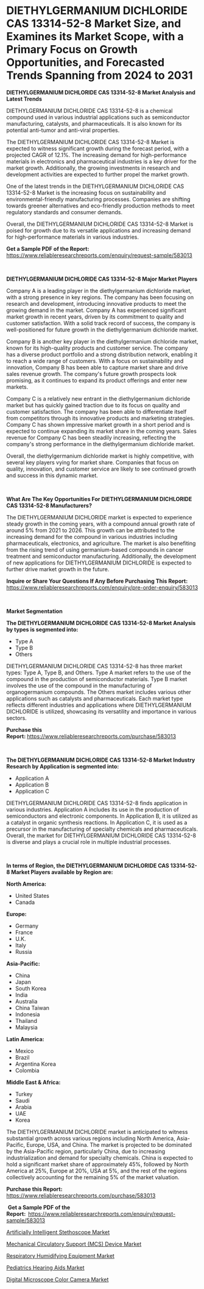 <p><h1>DIETHYLGERMANIUM DICHLORIDE CAS 13314-52-8 Market Size, and Examines its Market Scope, with a Primary Focus on Growth Opportunities, and Forecasted Trends Spanning from 2024 to 2031</h1></p><p><strong>DIETHYLGERMANIUM DICHLORIDE CAS 13314-52-8 Market Analysis and Latest Trends</strong></p>
<p><p>DIETHYLGERMANIUM DICHLORIDE CAS 13314-52-8 is a chemical compound used in various industrial applications such as semiconductor manufacturing, catalysts, and pharmaceuticals. It is also known for its potential anti-tumor and anti-viral properties.</p><p>The DIETHYLGERMANIUM DICHLORIDE CAS 13314-52-8 Market is expected to witness significant growth during the forecast period, with a projected CAGR of 12.1%. The increasing demand for high-performance materials in electronics and pharmaceutical industries is a key driver for the market growth. Additionally, the growing investments in research and development activities are expected to further propel the market growth.</p><p>One of the latest trends in the DIETHYLGERMANIUM DICHLORIDE CAS 13314-52-8 Market is the increasing focus on sustainability and environmental-friendly manufacturing processes. Companies are shifting towards greener alternatives and eco-friendly production methods to meet regulatory standards and consumer demands.</p><p>Overall, the DIETHYLGERMANIUM DICHLORIDE CAS 13314-52-8 Market is poised for growth due to its versatile applications and increasing demand for high-performance materials in various industries.</p></p>
<p><strong>Get a Sample PDF of the Report:&nbsp;</strong> <a href="https://www.reliableresearchreports.com/enquiry/request-sample/583013">https://www.reliableresearchreports.com/enquiry/request-sample/583013</a></p>
<p>&nbsp;</p>
<p><strong>DIETHYLGERMANIUM DICHLORIDE CAS 13314-52-8 Major Market Players</strong></p>
<p><p>Company A is a leading player in the diethylgermanium dichloride market, with a strong presence in key regions. The company has been focusing on research and development, introducing innovative products to meet the growing demand in the market. Company A has experienced significant market growth in recent years, driven by its commitment to quality and customer satisfaction. With a solid track record of success, the company is well-positioned for future growth in the diethylgermanium dichloride market.</p><p>Company B is another key player in the diethylgermanium dichloride market, known for its high-quality products and customer service. The company has a diverse product portfolio and a strong distribution network, enabling it to reach a wide range of customers. With a focus on sustainability and innovation, Company B has been able to capture market share and drive sales revenue growth. The company's future growth prospects look promising, as it continues to expand its product offerings and enter new markets.</p><p>Company C is a relatively new entrant in the diethylgermanium dichloride market but has quickly gained traction due to its focus on quality and customer satisfaction. The company has been able to differentiate itself from competitors through its innovative products and marketing strategies. Company C has shown impressive market growth in a short period and is expected to continue expanding its market share in the coming years. Sales revenue for Company C has been steadily increasing, reflecting the company's strong performance in the diethylgermanium dichloride market.</p><p>Overall, the diethylgermanium dichloride market is highly competitive, with several key players vying for market share. Companies that focus on quality, innovation, and customer service are likely to see continued growth and success in this dynamic market.</p></p>
<p>&nbsp;</p>
<p><strong>What Are The Key Opportunities For DIETHYLGERMANIUM DICHLORIDE CAS 13314-52-8 Manufacturers?</strong></p>
<p><p>The DIETHYLGERMANIUM DICHLORIDE market is expected to experience steady growth in the coming years, with a compound annual growth rate of around 5% from 2021 to 2026. This growth can be attributed to the increasing demand for the compound in various industries including pharmaceuticals, electronics, and agriculture. The market is also benefiting from the rising trend of using germanium-based compounds in cancer treatment and semiconductor manufacturing. Additionally, the development of new applications for DIETHYLGERMANIUM DICHLORIDE is expected to further drive market growth in the future.</p></p>
<p><strong>Inquire or Share Your Questions If Any Before Purchasing This Report:</strong> <a href="https://www.reliableresearchreports.com/enquiry/pre-order-enquiry/583013">https://www.reliableresearchreports.com/enquiry/pre-order-enquiry/583013</a></p>
<p>&nbsp;</p>
<p><strong>Market Segmentation</strong></p>
<p><strong>The DIETHYLGERMANIUM DICHLORIDE CAS 13314-52-8 Market Analysis by types is segmented into:</strong></p>
<p><ul><li>Type A</li><li>Type B</li><li>Others</li></ul></p>
<p><p>DIETHYLGERMANIUM DICHLORIDE CAS 13314-52-8 has three market types: Type A, Type B, and Others. Type A market refers to the use of the compound in the production of semiconductor materials. Type B market involves the use of the compound in the manufacturing of organogermanium compounds. The Others market includes various other applications such as catalysts and pharmaceuticals. Each market type reflects different industries and applications where DIETHYLGERMANIUM DICHLORIDE is utilized, showcasing its versatility and importance in various sectors.</p></p>
<p><strong>Purchase this Report:&nbsp;</strong><a href="https://www.reliableresearchreports.com/purchase/583013">https://www.reliableresearchreports.com/purchase/583013</a></p>
<p>&nbsp;</p>
<p><strong>The DIETHYLGERMANIUM DICHLORIDE CAS 13314-52-8 Market Industry Research by Application is segmented into:</strong></p>
<p><ul><li>Application A</li><li>Application B</li><li>Application C</li></ul></p>
<p><p>DIETHYLGERMANIUM DICHLORIDE CAS 13314-52-8 finds application in various industries. Application A includes its use in the production of semiconductors and electronic components. In Application B, it is utilized as a catalyst in organic synthesis reactions. In Application C, it is used as a precursor in the manufacturing of specialty chemicals and pharmaceuticals. Overall, the market for DIETHYLGERMANIUM DICHLORIDE CAS 13314-52-8 is diverse and plays a crucial role in multiple industrial processes.</p></p>
<p>&nbsp;</p>
<p><strong>In terms of Region, the DIETHYLGERMANIUM DICHLORIDE CAS 13314-52-8 Market Players available by Region are:</strong></p>
<p>
    <p> <strong> North America: </strong>
        <ul>
            <li>United States</li>
            <li>Canada</li>
        </ul>
        </p> 
    <p> <strong> Europe: </strong>
        <ul>
            <li>Germany</li>
            <li>France</li>
            <li>U.K.</li>
            <li>Italy</li>
            <li>Russia</li>
        </ul>
        </p> 
    <p> <strong> Asia-Pacific: </strong>
        <ul>
            <li>China</li>
            <li>Japan</li>
            <li>South Korea</li>
            <li>India</li>
            <li>Australia</li>
            <li>China Taiwan</li>
            <li>Indonesia</li>
            <li>Thailand</li>
            <li>Malaysia</li>
        </ul>
        </p> 
    <p> <strong> Latin America: </strong>
        <ul>
            <li>Mexico</li>
            <li>Brazil</li>
            <li>Argentina Korea</li>
            <li>Colombia</li>
        </ul>
        </p> 
    <p> <strong> Middle East & Africa: </strong>
        <ul>
            <li>Turkey</li>
            <li>Saudi</li>
            <li>Arabia</li>
            <li>UAE</li>
            <li>Korea</li>
        </ul>
    </p>
    </p>
<p><p>The DIETHYLGERMANIUM DICHLORIDE market is anticipated to witness substantial growth across various regions including North America, Asia-Pacific, Europe, USA, and China. The market is projected to be dominated by the Asia-Pacific region, particularly China, due to increasing industrialization and demand for specialty chemicals. China is expected to hold a significant market share of approximately 45%, followed by North America at 25%, Europe at 20%, USA at 5%, and the rest of the regions collectively accounting for the remaining 5% of the market valuation.</p></p>
<p><strong>Purchase this Report: </strong><a href="https://www.reliableresearchreports.com/purchase/583013">https://www.reliableresearchreports.com/purchase/583013</a></p>
<p>&nbsp;<strong>Get a Sample PDF of the Report:&nbsp;&nbsp;</strong><a href="https://www.reliableresearchreports.com/enquiry/request-sample/583013">https://www.reliableresearchreports.com/enquiry/request-sample/583013</a></p>
<p><strong></strong></p>
<p><p><a href="https://medium.com/@rosiekuhn_28077/artificially-intelligent-stethoscope-market-analysis-its-cagr-market-segmentation-and-global-2070326f654e">Artificially Intelligent Stethoscope Market</a></p><p><a href="https://medium.com/@rosiekuhn_28077/mechanical-circulatory-support-mcs-device-market-report-reveals-the-latest-trends-and-growth-f31458bc06aa">Mechanical Circulatory Support (MCS) Device Market</a></p><p><a href="https://medium.com/@rosiekuhn_28077/analyzing-respiratory-humidifying-equipment-market-global-industry-perspective-and-forecast-2024-2379210399a5">Respiratory Humidifying Equipment Market</a></p><p><a href="https://medium.com/@rosiekuhn_28077/pediatrics-hearing-aids-market-trends-and-market-analysis-forecasted-for-period-2024-2031-b81b881454cf">Pediatrics Hearing Aids Market</a></p><p><a href="https://medium.com/@rosiekuhn_28077/digital-microscope-color-camera-market-size-market-outlook-and-market-forecast-2024-to-2031-32d297763e45">Digital Microscope Color Camera Market</a></p></p>